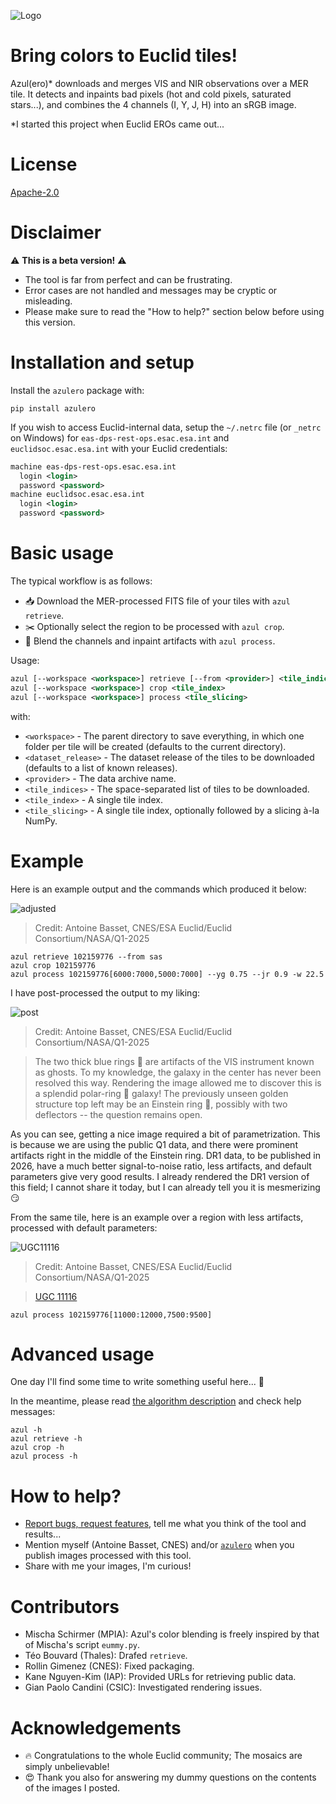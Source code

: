 ![Logo](https://raw.githubusercontent.com/kabasset/azulero/v0.1.0/azul.png)

# Bring colors to Euclid tiles!

Azul(ero)* downloads and merges VIS and NIR observations over a MER tile.
It detects and inpaints bad pixels (hot and cold pixels, saturated stars...), and combines the 4 channels (I, Y, J, H) into an sRGB image.

*I started this project when Euclid EROs came out...

# License

[Apache-2.0](https://raw.githubusercontent.com/kabasset/azulero/refs/tags/v0.1.0/LICENSE)

# Disclaimer

⚠️ **This is a beta version!** ⚠️

* The tool is far from perfect and can be frustrating.
* Error cases are not handled and messages may be cryptic or misleading.
* Please make sure to read the "How to help?" section below before using this version.

# Installation and setup

Install the `azulero` package with:

```
pip install azulero
```

If you wish to access Euclid-internal data, setup the `~/.netrc` file (or `_netrc` on Windows) for `eas-dps-rest-ops.esac.esa.int` and `euclidsoc.esac.esa.int` with your Euclid credentials:

```xml
machine eas-dps-rest-ops.esac.esa.int
  login <login>
  password <password>
machine euclidsoc.esac.esa.int
  login <login>
  password <password>
```

# Basic usage

The typical workflow is as follows:

* 📥 Download the MER-processed FITS file of your tiles with `azul retrieve`.
* ✂️ Optionally select the region to be processed with `azul crop`.
* 🌟 Blend the channels and inpaint artifacts with `azul process`.

Usage:

```xml
azul [--workspace <workspace>] retrieve [--from <provider>] <tile_indices>
azul [--workspace <workspace>] crop <tile_index>
azul [--workspace <workspace>] process <tile_slicing>
```

with:

* `<workspace>` - The parent directory to save everything, in which one folder per tile will be created (defaults to the current directory).
* `<dataset_release>` - The dataset release of the tiles to be downloaded (defaults to a list of known releases).
* `<provider>` - The data archive name.
* `<tile_indices>` - The space-separated list of tiles to be downloaded.
* `<tile_index>` - A single tile index.
* `<tile_slicing>` - A single tile index, optionally followed by a slicing à-la NumPy.

# Example

Here is an example output and the commands which produced it below:

![adjusted](https://raw.githubusercontent.com/kabasset/azulero/develop/102159776_adjusted.jpg)

> Credit: Antoine Basset, CNES/ESA Euclid/Euclid Consortium/NASA/Q1-2025

```
azul retrieve 102159776 --from sas
azul crop 102159776
azul process 102159776[6000:7000,5000:7000] --yg 0.75 --jr 0.9 -w 22.5
```
I have post-processed the output to my liking:

![post](https://raw.githubusercontent.com/kabasset/azulero/develop/102159776_post.jpg)

> Credit: Antoine Basset, CNES/ESA Euclid/Euclid Consortium/NASA/Q1-2025

> The two thick blue rings 💍 are artifacts of the VIS instrument known as ghosts.
> To my knowledge, the galaxy in the center has never been resolved this way.
> Rendering the image allowed me to discover this is a splendid polar-ring 💍 galaxy!
> The previously unseen golden structure top left may be an Einstein ring 💍, possibly with two deflectors -- the question remains open. 

As you can see, getting a nice image required a bit of parametrization.
This is because we are using the public Q1 data, and there were prominent artifacts right in the middle of the Einstein ring.
DR1 data, to be published in 2026, have a much better signal-to-noise ratio, less artifacts, and default parameters give very good results.
I already rendered the DR1 version of this field; I cannot share it today, but I can already tell you it is mesmerizing 😏

From the same tile, here is an example over a region with less artifacts, processed with default parameters:

![UGC11116](https://raw.githubusercontent.com/kabasset/azulero/develop/UGC11116.jpg)

> Credit: Antoine Basset, CNES/ESA Euclid/Euclid Consortium/NASA/Q1-2025

> [UGC 11116](https://simbad.u-strasbg.fr/simbad/sim-id?Ident=Z%20322-30)

```
azul process 102159776[11000:12000,7500:9500]
```

# Advanced usage

One day I'll find some time to write something useful here... 🤔

In the meantime, please read [the algorithm description](algo.md) and check help messages:

```
azul -h
azul retrieve -h
azul crop -h
azul process -h
```

# How to help?

* [Report bugs, request features](https://github.com/kabasset/azulero/issues), tell me what you think of the tool and results...
* Mention myself (Antoine Basset, CNES) and/or [`azulero`](https://pypi.org/project/azulero/) when you publish images processed with this tool.
* Share with me your images, I'm curious!

# Contributors

* Mischa Schirmer (MPIA): Azul's color blending is freely inspired by that of Mischa's script `eummy.py`.
* Téo Bouvard (Thales): Drafed `retrieve`.
* Rollin Gimenez (CNES): Fixed packaging.
* Kane Nguyen-Kim (IAP): Provided URLs for retrieving public data.
* Gian Paolo Candini (CSIC): Investigated rendering issues.

# Acknowledgements

* 🔥 Congratulations to the whole Euclid community; The mosaics are simply unbelievable!
* 😍 Thank you also for answering my dummy questions on the contents of the images I posted.

